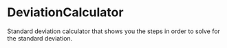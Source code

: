 # DeviationCalculator
Standard deviation calculator that shows you the steps in order to solve for the standard deviation.
